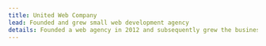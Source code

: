 ```yaml
---
title: United Web Company
lead: Founded and grew small web development agency
details: Founded a web agency in 2012 and subsequently grew the business into offices two cities (Denver/Indianapolis) with several employees. 
---
```

